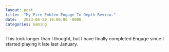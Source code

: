 ```yaml
---
layout: post
title:  "My Fire Emblem Engage In-Depth Review."
date:   2023-06-30 19:00:00 -0000
categories: Gaming 
---
```

This took longer than I thought, but I have finally completed Engage since I started playing it late last January.
